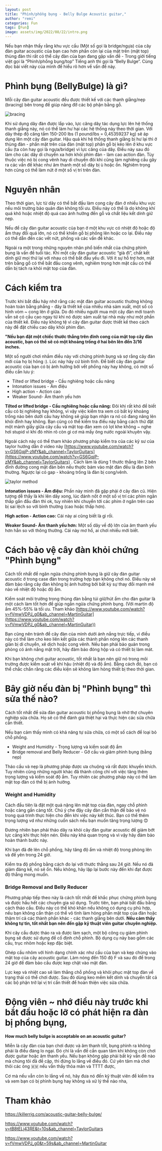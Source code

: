 ```yaml
---
layout: post
title: "Phình/phồng bụng - Belly Bulge Acoustic guitar,"
author: "remi"
categories: Fun
tags: [Fun]
image: assets/img/2022/08/22/intro.png
---
```


Nếu bạn nhận thấy rằng khu vực cầu (Một số gọi là bridge/ngựa) của cây đàn guitar acoustic của bạn cao hơn phần còn lại của mặt trên (mặt top) thùng đàn thì rất có thể cây đàn của bạn đang gặp vấn đề  - Trong giới tiếng việt gọi là “Phình/phồng bụng/top” Tiếng anh thì gọi là “Belly Bulge”. Cùng đọc bài viết này của mình để hiểu rõ hơn về vấn đề này.

# Phình bụng (BellyBulge) là gì?

Mỗi cây đàn guitar acoustic đều được thiết kế với các thanh giằng/nẹp (bracing) bên trong để giúp nâng đỡ các bộ phận bằng gỗ.

![bracing]({{site.url}}/assets/img/2022/08/22/bracing.jpg)

Khi sử dụng dây đàn được lắp vào, lực căng dây tác dụng lực lên hệ thống thanh giằng này, nó có thể làm hư hại các hệ thống này theo thời gian. Với dây thép độ căng tầm 150-200 lbs (1 pound/lbs = 0,45359237 kg) sẽ áp dụng lên một cây đàn guitar.
Hậu quả khi hệ thống thanh giằng bị hư lại thì ở thùng đàn - phần mặt trên của đàn (mặt top) phần gỗ bị kéo lên ở khu vực cầu (ta còn hay gọi là ngựa/bridge) vì lực căng của dây. Điều này sau đó làm cho các dây di chuyển xa hơn khỏi phím đàn - làm cao action đàn. Tùy thuộc việc nó bị cong vênh hay di chuyển đôi khi cũng làm nghiêng cầu gây ra các vấn đề khác như âm thanh một số dây bị ù hoặc ồn. Nghiêm trọng hơn cũng có thể làm nứt ở một số vị trí trên đàn.

# Nguyên nhân

Theo thời gian, lực từ dây có thể bắt đầu làm cong cây đàn ở nhiều khu vực nếu môi trường bảo quản đàn không tối ưu. Điều này có thể là do không khí quá khô hoặc nhiệt độ quá cao ảnh hưởng đến gỗ và chất liệu kết dính giữ nẹp.

Nếu để cây đàn guitar acoustic của bạn ở một khu vực có nhiệt độ hoặc độ ẩm thay đổi quá lớn, nó có thể khiến gỗ bị phồng lên hoặc co lại. Điều này có thể dẫn đến các vết nứt, phồng và các vấn đề khác.

Ngoài ra một trong những nguyên nhân phổ biến nhất của chứng phình bụng là vấn đề tuổi tác. Khi một cây đàn guitar acoustic “già đi”, chất kết dính giữ mọi thứ lại với nhau có thể bắt đầu yếu đi. Với ít sự hỗ trợ hơn, mặt trên bằng gỗ có thể bắt đầu cong vênh, nghiêm trọng hơn mặt cầu có thể dần bị tách ra khỏi mặt top của đàn.

# Cách kiểm tra

Trước khi bắt đầu hãy nhớ rằng các mặt đàn guitar acoustic thường không hoàn toàn bằng phẳng - đây là thiết kế của nhiều nhà sảm xuất, một số có hình vòm ~ cong lên ở giữa. Do đó nhiều người mua một cây đàn mới toanh vẫn sẽ có cầu cao ngay từ khi nó được sảm xuất tại nhà máy như một phần của thiết kế. Điều này không tệ vì cây đàn guitar được thiết kế theo cách này để đặt chiều cao dây khỏi phím đàn.

**"Nếu bạn đặt một chiếc thước thẳng trên đỉnh cong của mặt top cây đàn acoustic, bạn có thể sẽ có một khoảng trống ở hai bên lên đến 3/16 inches.**

Một số người chơi nhầm điều này với chứng phình bụng và sợ rằng cây đàn mới của họ bị hỏng :). Lúc này hãy cứ bình tĩnh. Để biết cây đàn guitar acoustic của bạn có bị ảnh hưởng bởi vết phồng này hay không, có một số điều cần lưu ý:

- Tilted or lifted bridge - Cầu nghiêng hoặc cầu nâng
- Intonation issues - Âm điệu
- High action - Action cao
- Weaker Sound- Âm thanh yếu hơn

**Tilted or lifted bridge - Cầu nghiêng hoặc cầu nâng:** Đôi khi rất khó để biết cầu có bị nghiêng hay không, vì vậy việc kiểm tra xem có bất kỳ khoảng trống nào bên dưới cầu hay không sẽ giúp bạn nhận ra nó có đang nâng lên khỏi đỉnh hay không. Bạn cũng có thể kiểm tra điều này bằng cách thử đặt một mảnh giấy giữa cây cầu và mặt top đàn xem có lọt khe không ~ nghe hơi stupid vì khi đó nhìn rõ còn gì cơ mà mấy ông nước ngoài khuyên vậy.

Ngoài cách này có thể tham khảo phương pháp kiểm tra của các kỹ sư của taylor hướng dẫn ở video này [https://www.youtube.com/watch?v=GS6GqjP-zMY&ab_channel=TaylorGuitars](https://www.youtube.com/watch?v=GS6GqjP-zMY&ab_channel=TaylorGuitars) . Cách làm là dùng 1 thước thẳng lên 2 bên đỉnh đường cong mặt đàn bên nếu thước bám vào mặt đàn đều là đàn bình thường. Ngược lại có gap - khoảng trống là đàn bị cong/vênh.

![taylor method]({{site.url}}/assets/img/2022/08/22/taylor_method.png)

**Intonation issues - Âm điệu:** Phần này mình đã gặp phải ở cây đàn cũ. Hiện tượng dễ thấy là khi lên dây xong, lúc đánh nốt ở một số vị trí các phím ngăn thấp gần đầu đàn thì ok, tuy nhiên khi chuyển tới các phím ở ngăn trên cao bị sai lệch so với bình thường (cao hoặc thấp hơn).

**High action - Action cao:** Cái này ai cũng biết là gì rồi.

**Weaker Sound- Âm thanh yếu hơn:** Một số dây về độ lớn của âm thanh yếu hơn hẳn so với thông thường. Cái này mơ hồ, ai chơi nhiều mới biết.

# Cách bảo vệ cây đàn khỏi chứng "Phình bụng"

Cách tốt nhất để ngăn ngừa chứng phình bụng là giữ cây đàn guitar acoustic ở trong case đàn trong trường hợp bạn không chơi nó. Điều này sẽ đảm bảo rằng cây đàn không bị ảnh hưởng bởi bất kỳ sự thay đổi mạnh mẽ nào về nhiệt độ hoặc độ ẩm.

Kiểm soát môi trường trong thùng đàn bằng túi giữ/hút ẩm cho đàn guitar là một cách làm tốt hơn để giúp ngăn ngừa chứng phình bụng. (Với martin độ ẩm 45%-55% là tối ưu. Tham khảo [https://www.youtube.com/watch?v=fVmwVDPJ_g0&ab_channel=MartinGuitar](https://www.youtube.com/watch?v=fVmwVDPJ_g0&ab_channel=MartinGuitar))

Bạn cũng nên tránh để cây đàn của mình dưới ánh nắng trực tiếp, vì điều này có thể làm cho keo liên kết giữa các thành phần nóng lên các thanh giàn bị di chuyển, xê dịch hoặc cong vênh. Nếu bạn phải bảo quản trong phòng có ánh nắng mặt trời, hãy đảm bảo đóng hộp và có thiết bị làm mát.

Khi bạn không chơi guitar acoustic, tốt nhất là bạn nên giữ nó trong môi trường được kiểm soát về khí hậu (nhiệt độ và độ ẩm). Bằng cách đó, bạn có thể chắc chắn rằng các điều kiện sẽ không làm hỏng thiết bị theo thời gian.

# Bây giờ nếu đàn bị "Phình bụng" thì sửa thế nào?

Cách tốt nhất để sửa đàn guitar acoustic bị phồng bụng là nhờ thợ chuyên nghiệp sửa chữa. Họ sẽ có thể đánh giá thiệt hại và thực hiện các sửa chữa cần thiết.

Nếu bạn cảm thấy mình có khả năng tự sửa chữa, có một số cách để loại bỏ chỗ phồng.

- Weight and Humidity - Trọng lượng và kiểm soát độ ẩm
- Bridge removal and Belly Reducer - Gỡ cầu và giảm phình bụng (bằng nẹp)

Tháo cầu và nẹp là phương pháp được ưa chuộng và rất được khuyến khích. Tuy nhiên cũng những người khác đã thành công chỉ với việc tăng thêm trọng lượng và kiểm soát độ ẩm. Tuy nhiên các phương pháp này có thể làm mặt top đàn có thể bị ảnh hưởng.

### **Weight and Humidity**

Cách đầu tiên là đặt một quả nặng lên mặt top của đàn, ngay chỗ phình hoặc càng gần càng tốt. Chú ý che đậy cây đàn cẩn thận để bảo vệ nó trong quá trình thực hiện cho đến khi việc này kết thúc. Bạn có thể thêm trọng lượng vd như những cuốn sách nếu bạn muốn tăng trọng lượng 😊

Đương nhiên bạn phải tháo dây ra khỏi cây đàn guitar acoustic để giảm bớt lực căng khi thực hiện nén. Điều này khá quan trọng và vì vậy hãy đảm bảo hoàn thành bước này.

Khi bạn đã đè lên chỗ phồng, hãy tăng độ ẩm và nhiệt độ trong phòng lên và để yên trong 24 giờ.

Kiểm tra độ phồng bằng cách đo lại với thước thẳng sau 24 giờ. Nếu nó đã giảm đáng kể, nó sẽ ổn. Nếu không, hãy lặp lại bước này đến khi đạt được độ thẳng mong muốn.

### **Bridge Removal and Belly Reducer**

Phương pháp tiếp theo này là cách tốt nhất để khắc phục chứng phình bụng và được hầu hết các chuyên gia sử dụng. Trước tiên, bạn phải bắt đầu bằng cách tháo cầu. Điều này có thể khó khăn nếu không có dụng cụ phù hợp, nếu bạn không cẩn thận có thể  vô tình làm hỏng phần mặt top của đàn hoặc thậm trí cả các thành phần khác - các thanh giằng bên dưới. **Nếu cảm thấy không tự tin, tốt nhất bạn nên đến gặp kỹ thuật viên guitar chuyên nghiệp.**

Khi cây cầu được tháo ra và được làm sạch, một bộ công cụ giảm phình bụng sẽ được sử dụng để cố định chỗ phình. Bộ dụng cụ này bao gồm các cầu, trục nhôm hoặc kẹp đặc biệt.

Ghép cầu nhôm với hình dạng chính xác như cầu của bạn và kẹp chúng vào mặt top của cây acoustic guitar. Làm nóng đến 150 độ F và sau đó để trong 24 giờ để đảm bảo cầu được kẹp chặt vào mặt đàn.

Lực kẹp và nhiệt cao sẽ làm thẳng chỗ phồng và khôi phục mặt top đàn về trạng thái có thể chơi được. Sau đó dùng keo mềm kết dính và chuyển tất cả các bộ phận trở lại vị trí cần thiết để hoàn thiện việc sửa chữa.

# Động viên ~ nhớ điều này trước khi bắt đầu hoặc lỡ có phát hiện ra đàn bị phồng bụng,

**How much belly bulge is acceptable on an acoustic guitar?**

Miễn là cây đàn của bạn chơi được và âm thanh tốt, bụng phình ra không phải là điều đáng lo ngại. Đó chỉ là vấn đề cần quan tâm khi không còn chơi được guitar hoặc âm thanh yếu. Nếu bạn không gặp phải bất kỳ vấn đề nào mà chúng tôi đã đề cập, thì đừng lo lắng về điều đó. Cứ yên tâm mà chơi thôi các ông 🇲🇲 nếu vẫn thấy thỏa mãn và TTTT được,

Cơ mà nếu vẫn còn lo lắng về nó, hãy đưa nó đến kỹ thuật viên để kiểm tra và xem bạn có bị phình bụng hay không và xử lý thế nào nha,


# Tham khảo

https://killerrig.com/acoustic-guitar-belly-bulge/

https://www.youtube.com/watch?v=tB8tELj43RE&t=10s&ab_channel=TaylorGuitars

https://www.youtube.com/watch?v=fVmwVDPJ_g0&t=59s&ab_channel=MartinGuitar

